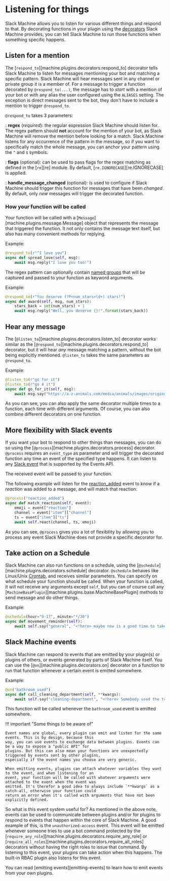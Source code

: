 # Listening for things

Slack Machine allows you to listen for various different things and respond to that. By decorating functions in your
plugin using the [decorators](../../api#decorators) Slack Machine provides, you can tell Slack Machine to run those
functions when something specific happens.

## Listen for a mention

The [`respond_to`][machine.plugins.decorators.respond_to] decorator tells Slack Machine to listen for messages
mentioning your bot and matching a specific pattern. Slack Machine will hear messages sent in any channel or private
group it is a member of. For a message to trigger a function decorated by `@respond_to(...)`, the message has to *start*
with a mention of your bot or with any alias the user configured using the `ALIASES` setting. The exception is direct
messages sent to the bot, they don't have to include a mention to trigger `@respond_to`.

`@respond_to` takes 3 parameters:

:   **regex** (_required_): the regular expression Slack Machine should listen for. The regex pattern should **not**
account for the mention of your bot, as Slack Machine will remove the mention before looking for a match. Slack Machine
listens for any occurrence of the pattern in the message, so if you want to specifically match the whole message, you
can anchor your pattern using the `^` and `$` symbols.

:   **flags** (optional): can be used to pass flags for the regex matching as defined in the [`re`][re] module. By
default, [`re.IGNORECASE`][re.IGNORECASE] is applied.

:   **handle_message_changed** (optional): is used to configure if Slack Machine should trigger this function for
messages that have been _changed_. By default, only _new_ messages will trigger the decorated function.

### How your function will be called

Your function will be called with a [`Message`][machine.plugins.message.Message] object that represents the message
that triggered the function. It not only contains the message text itself, but also has many convenient
methods for replying.

Example:

```python
@respond_to(r"^I love you")
async def spread_love(self, msg):
    await msg.reply("I love you too!")
```

The regex pattern can optionally contain [named groups](http://www.regular-expressions.info/named.html)
that will be captured and passed to your function as keyword arguments.

Example:

```python
@respond_to(r"You deserve (?P<num_stars>\d+) stars!")
async def award(self, msg, num_stars):
    stars_back = int(num_stars) + 1
    await msg.reply("Well, you deserve {}!".format(stars_back))
```

## Hear any message

The [`@listen_to`][machine.plugins.decorators.listen_to] decorator works similar as the
[`@respond_to`][machine.plugins.decorators.respond_to] decorator, but it will hear *any* message matching a pattern,
without the bot being explicitly mentioned. `@listen_to` takes the same parameters as `@respond_to`.

Example:

```python
@listen_to(r"go for it")
@listen_to(r"go 4 it")
async def go_for_it(self, msg):
    await msg.say("https://a-z-animals.com/media/animals/images/original/gopher_2.jpg")
```

As you can see, you can also apply the same decorator multiple times to a function, each time with different arguments.
Of course, you can also combine different decorators on one function.

## More flexibility with Slack events

If you want your bot to respond to other things than messages, you can do so using the
[`@process`][machine.plugins.decorators.process] decorator. `@process` requires an `event_type` as parameter and will
trigger the decorated function any time an event of the specified type happens. It can listen to
any [Slack event](https://api.slack.com/events) that is supported by the Events API.

The received event will be passed to your function.

The following example will listen for the [reaction_added](https://api.slack.com/events/reaction_added) event to
know if a *reaction* was added to a message, and will match that reaction:

```python
@process("reaction_added")
async def match_reaction(self, event):
    emoji = event["reaction"]
    channel = event["item"]["channel"]
    ts = event["item"]["ts"]
    await self.react(channel, ts, emoji)
```

As you can see, `@process` gives you a lot of flexibility by allowing you to process any event Slack Machine does not
provide a specific decorator for.

## Take action on a Schedule

Slack Machine can also run functions on a schedule, using the [`@schedule`][machine.plugins.decorators.schedule]
decorator. `@schedule` behaves like Linux/Unix [Crontab](http://www.adminschoice.com/crontab-quick-reference), and
receives similar parameters. You can specify on what schedule your function should be called. When your function is
called, it will not receive any arguments except `self`, but you can of course call any
[`MachineBasePlugin`][machine.plugins.base.MachineBasePlugin] methods to send message and do other things.

Example:

```python
@schedule(hour="9-17", minute="*/30")
async def movement_reminder(self):
    await self.say("general", "<!here> maybe now is a good time to take a short walk!")
```

## Slack Machine events

Slack Machine can respond to events that are emitted by your plugin(s) or plugins of others, or events generated by
parts of Slack Machine itself. You can use the [`@on`][machine.plugins.decorators.on] decorator on a function to run
that function whenever a certain event is emitted somewhere.

Example:

```python
@on("bathroom_used")
async def call_cleaning_department(self, **kwargs):
    await self.say("cleaning-department", "<!here> Somebody used the toilet!")
```

This function will be called whenever the `bathroom_used` event is emitted somewhere.

!!! important "Some things to be aware of"

    Event names are global, every plugin can emit and listen for the same events. This is by design, because this
    way, you can use events to exchange data between plugins. Events can be a way to expose a "public API" for
    plugins. But this can also mean your functions are unexpectedly triggered by events sent by other plugins,
    especially if the event names you choose are very generic.

    When emitting events, plugins can attach whatever variables they want to the event, and when listening for an
    event, your function will be called with whatever arguments were attached to the event when the event was
    emitted. It's therefor a good idea to always include `**kwargs` as a catch-all, otherwise your function could
    return an error when it's called with arguments that have not been explicitly defined.

So what is this event system useful for? As mentioned in the above note, events can be used to communicate between
plugins and/or for plugins to respond to events that happen within the core of Slack Machine. A good example of this,
is the `unauthorized-access` event. This event will be emitted whenever someone tries to use a bot command protected
by the [`require_any_role`][machine.plugins.decorators.require_any_role] or
[`require_all_roles`][machine.plugins.decorators.require_all_roles] decorators without having the right roles to
issue that command. By listening to this event, your plugins can take action when this happens. The built-in RBAC
plugin also listens for this event.

You can read [emitting events][emitting-events] to learn how to emit events from your own plugins.
